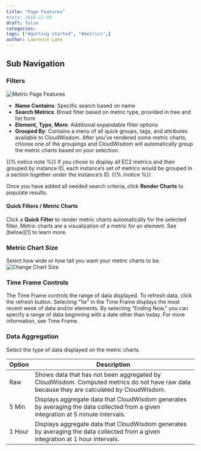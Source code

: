 ```yaml
---
title: "Page Features"
#date: 2018-12-03
draft: false
categories:
tags: ["#getting started", "#metrics",]
author: Lawrence Lane
---
```

## Sub Navigation
### Filters
![Metric Page Features](/images/metric-page/metric-page-features.png)  

- **Name Contains**: Specific search based on name  
-  **Search Metrics**: Broad filter based on metric type, provided in tree and list form
- **Element, Type, More**:  Additional expandable filter options  
- **Grouped By**: Contains a menu of all quick groups, tags, and attributes available to CloudWisdom. After you’ve rendered some metric charts, choose one of the groupings and CloudWisdom will automatically group the metric charts based on your selection.

{{% notice note %}}
If you chose to display all EC2 metrics and then grouped by instance ID, each instance’s set of metrics would be grouped in a section together under the instance’s ID.
{{% /notice %}}

Once you have added all needed search criteria, click **Render Charts** to populate results.

#### Quick Filters / Metric Charts
Click a **Quick Filter** to render metric charts automatically for the selected filter. Metric charts are a visualization of a metric for an element. See [below][1] to learn more.

### Metric Chart Size
Select how wide or how tall you want your metric charts to be.
![Change Chart Size](/images/metric-page/change-chart-size.png)

### Time Frame Controls
The Time Frame controls the range of data displayed. To refresh data, click the refresh button. Selecting “1w” in the Time Frame displays the most recent week of data and/or elements. By selecting “Ending Now,” you can specify a range of data beginning with a date other than today. For more information, see Time Frame.


### Data Aggregation
Select the type of data displayed on the metric charts.

| Option                                                                         | Description                                                                                                                     |
|--------------------------------------------------------------------------------|---------------------------------------------------------------------------------------------------------------------------------|
| Raw                                                                            | Shows data that has not been aggregated by CloudWisdom. Computed metrics do not have raw data because they are calculated by CloudWisdom.                                |
| 5 Min                                                                          | Displays aggregate data that CloudWisdom generates by averaging the data collected from a given integration at 5 minute intervals. |
| 1 Hour                                                                         | Displays aggregate data that CloudWisdom generates by averaging the data collected from a given integration at 1 hour intervals.   |
